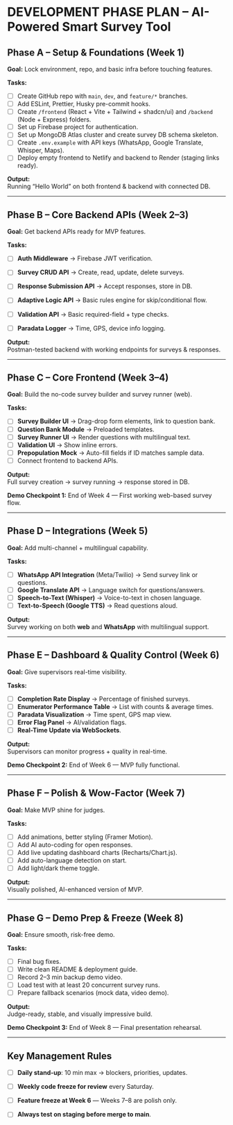 # DEVELOPMENT PHASE PLAN – AI-Powered Smart Survey Tool

## **Phase A – Setup & Foundations (Week 1)**

**Goal:** Lock environment, repo, and basic infra before touching features.

**Tasks:**

- [ ] Create GitHub repo with `main`, `dev`, and `feature/*` branches.
- [ ] Add ESLint, Prettier, Husky pre-commit hooks.
- [ ] Create `/frontend` (React + Vite + Tailwind + shadcn/ui) and `/backend` (Node + Express) folders.
- [ ] Set up Firebase project for authentication.
- [ ] Set up MongoDB Atlas cluster and create survey DB schema skeleton.
- [ ] Create `.env.example` with API keys (WhatsApp, Google Translate, Whisper, Maps).
- [ ] Deploy empty frontend to Netlify and backend to Render (staging links ready).

**Output:**  
Running “Hello World” on both frontend & backend with connected DB.

---

## **Phase B – Core Backend APIs (Week 2–3)**

**Goal:** Get backend APIs ready for MVP features.

**Tasks:**

- [ ] **Auth Middleware** → Firebase JWT verification.
- [ ] **Survey CRUD API** → Create, read, update, delete surveys.
- [ ] **Response Submission API** → Accept responses, store in DB.
- [ ] **Adaptive Logic API** → Basic rules engine for skip/conditional flow.
- [ ] **Validation API** → Basic required-field + type checks.
- [ ] **Paradata Logger** → Time, GPS, device info logging.


**Output:**  
Postman-tested backend with working endpoints for surveys & responses.

---

## **Phase C – Core Frontend (Week 3–4)**

**Goal:** Build the no-code survey builder and survey runner (web).

**Tasks:**

- [ ] **Survey Builder UI** → Drag-drop form elements, link to question bank.
- [ ] **Question Bank Module** → Preloaded templates.
- [ ] **Survey Runner UI** → Render questions with multilingual text.
- [ ] **Validation UI** → Show inline errors.
- [ ] **Prepopulation Mock** → Auto-fill fields if ID matches sample data.
- [ ] Connect frontend to backend APIs.

**Output:**  
Full survey creation → survey running → response stored in DB.

**Demo Checkpoint 1:** End of Week 4 — First working web-based survey flow.

---

## **Phase D – Integrations (Week 5)**

**Goal:** Add multi-channel + multilingual capability.

**Tasks:**

- [ ] **WhatsApp API Integration** (Meta/Twilio) → Send survey link or questions.
- [ ] **Google Translate API** → Language switch for questions/answers.
- [ ] **Speech-to-Text (Whisper)** → Voice-to-text in chosen language.
- [ ] **Text-to-Speech (Google TTS)** → Read questions aloud.

**Output:**  
Survey working on both **web** and **WhatsApp** with multilingual support.

---

## **Phase E – Dashboard & Quality Control (Week 6)**

**Goal:** Give supervisors real-time visibility.

**Tasks:**

- [ ] **Completion Rate Display** → Percentage of finished surveys.
- [ ] **Enumerator Performance Table** → List with counts & average times.
- [ ] **Paradata Visualization** → Time spent, GPS map view.
- [ ] **Error Flag Panel** → AI/validation flags.
- [ ] **Real-Time Update via WebSockets**.

**Output:**  
Supervisors can monitor progress + quality in real-time.

**Demo Checkpoint 2:** End of Week 6 — MVP fully functional.

---

## **Phase F – Polish & Wow-Factor (Week 7)**

**Goal:** Make MVP shine for judges.

**Tasks:**

- [ ] Add animations, better styling (Framer Motion).
- [ ] Add AI auto-coding for open responses.
- [ ] Add live updating dashboard charts (Recharts/Chart.js).
- [ ] Add auto-language detection on start.
- [ ] Add light/dark theme toggle.

**Output:**  
Visually polished, AI-enhanced version of MVP.

---

## **Phase G – Demo Prep & Freeze (Week 8)**

**Goal:** Ensure smooth, risk-free demo.

**Tasks:**

- [ ] Final bug fixes.
- [ ] Write clean README & deployment guide.
- [ ] Record 2–3 min backup demo video.
- [ ] Load test with at least 20 concurrent survey runs.
- [ ] Prepare fallback scenarios (mock data, video demo).

**Output:**  
Judge-ready, stable, and visually impressive build.

**Demo Checkpoint 3:** End of Week 8 — Final presentation rehearsal.

---

## **Key Management Rules**

- [ ] **Daily stand-up**: 10 min max → blockers, priorities, updates.
- [ ] **Weekly code freeze for review** every Saturday.
- [ ] **Feature freeze at Week 6** — Weeks 7–8 are polish only.
- [ ] **Always test on staging before merge to main**.

